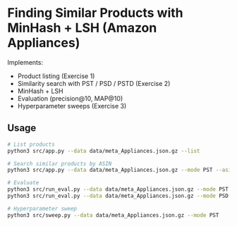 # Finding Similar Products with MinHash + LSH (Amazon Appliances)

Implements:
- Product listing (Exercise 1)
- Similarity search with PST / PSD / PSTD (Exercise 2)
- MinHash + LSH
- Evaluation (precision@10, MAP@10)
- Hyperparameter sweeps (Exercise 3)

## Usage

```bash
# List products
python3 src/app.py --data data/meta_Appliances.json.gz --list

# Search similar products by ASIN
python3 src/app.py --data data/meta_Appliances.json.gz --mode PST --asin B000XXXXXX --topk 10

# Evaluate
python3 src/run_eval.py --data data/meta_Appliances.json.gz --mode PST
python3 src/run_eval.py --data data/meta_Appliances.json.gz --mode PSD

# Hyperparameter sweep
python3 src/sweep.py --data data/meta_Appliances.json.gz --mode PST
